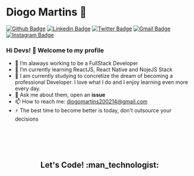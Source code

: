 # Diogo Martins 🚀

[![Github Badge](https://img.shields.io/badge/-Github-000?style=flat-square&logo=Github&logoColor=white&link=https://github.com/Xavi002)](https://github.com/kauemurakami)
[![Linkedin Badge](https://img.shields.io/badge/-LinkedIn-blue?style=flat-square&logo=Linkedin&logoColor=white&link=https://www.linkedin.com/in/rebeccamanzi/)](https://www.linkedin.com/in/diogo-martins-b79b55182/)
[![Twitter Badge](https://img.shields.io/badge/-Twitter-1ca0f1?style=flat-square&labelColor=1ca0f1&logo=twitter&logoColor=white&link=https://twitter.com/XavI36986724)](https://twitter.com/kauemurakami)
[![Gmail Badge](https://img.shields.io/badge/-Gmail-c14438?style=flat-square&logo=Gmail&logoColor=white&link=mailto:diogomartins200214@gmail.com)](mailto:kauetmurakami@gmail.com)
[![Instagram Badge](https://img.shields.io/badge/-Instagram-C13584?style=flat-square&labelColor=C13584&logo=instagram&logoColor=white&link=https://www.instagram.com/diogomartins.14//)](https://www.instagram.com/diogomartins.14/)

### Hi Devs! 🌟 Welcome to my profile

- 🏁 I’m alaways working to be a FullStack Developer
- 🌱 I’m currently learning ReactJS, React Native and NojeJS Stack
- 📖 I am currently studying to concretize the dream of becoming a professional Developer. I love what I do and I enjoy learning even more every day.
- 💬 Ask me about them, open an **issue**
- 📫 How to reach me: diogomartins200214@gmail.com
- ⚡ The best time to become better is today, don't outsource your decisions
 
# <br> 
<h2 align="center">Let's Code! :man_technologist: </h1>


